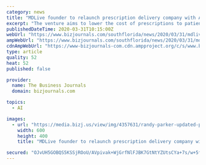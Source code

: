 ```yaml
---
category: news
title: "MDLive founder to relaunch prescription delivery company with AI-powered platform"
excerpt: "The venture aims to lower the cost of prescriptions to patients, among other challenges to patients and doctors."
publishedDateTime: 2020-03-31T10:15:00Z
webUrl: "https://www.bizjournals.com/southflorida/news/2020/03/31/mdlive-founder-to-launch-genius-rx.html"
ampWebUrl: "https://www.bizjournals.com/southflorida/news/2020/03/31/mdlive-founder-to-launch-genius-rx.amp.html"
cdnAmpWebUrl: "https://www-bizjournals-com.cdn.ampproject.org/c/s/www.bizjournals.com/southflorida/news/2020/03/31/mdlive-founder-to-launch-genius-rx.amp.html"
type: article
quality: 52
heat: 52
published: false

provider:
  name: The Business Journals
  domain: bizjournals.com

topics:
  - AI

images:
  - url: "https://media.bizj.us/view/img/4357631/randy-parker-updated-pic-031114*600xx1500-1000-0-276.jpg"
    width: 600
    height: 400
    title: "MDLive founder to relaunch prescription delivery company with AI-powered platform"

secured: "OJvUH5GOBQS5KSSjROoU/AVpivak+WjGrfNlFJBK7GtNtYZUtsCYa+7s/w+5fw2/0/fV43DnOSniQQQVFHoBhD/gbvoY3BOUO9pb/5bHKPYUaZwim97QfUkBwCXP8lCVv5b/NFiPtGHMUT0wVYGAKSYIrZT2N3PE9X0iVmarZ2cb9lcfN1hKDpV4GEVMXowyV1N/TLyr1JNoiHc+r4iiXSl7ARkRFlIxAOx7O4nhyYrcdIzR/isVMUFAgKzImoFwakoYEIhNMBNPs8waVAfykt8tEcPwaf+KX9/Y6GvmRIXiOB1JOMXldIQ/MGNDwDim;x0DRwDj1xLdvvbXutKGgLA=="
---
```


